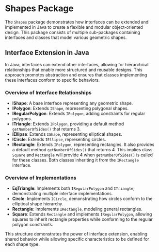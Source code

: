 # Shapes Package

The `Shapes` package demonstrates how interfaces can be extended and implemented in Java to create a flexible and modular object-oriented design. This package consists of multiple sub-packages containing interfaces and classes that model various geometric shapes.

## Interface Extension in Java

In Java, interfaces can extend other interfaces, allowing for hierarchical relationships that enable more structured and reusable designs. This approach promotes abstraction and ensures that classes implementing these interfaces conform to specific behaviors.

### Overview of Interface Relationships

- **IShape**: A base interface representing any geometric shape.
- **IPolygon**: Extends `IShape`, representing polygonal shapes.
- **IRegularPolygon**: Extends `IPolygon`, adding constraints for regular polygons.
- **ITriangle**: Extends `IPolygon`, providing a default method `getNumberOfSides()` that returns 3.
- **IEllipse**: Extends `IShape`, representing elliptical shapes.
- **ICircle**: Extends `IEllipse`, representing circles.
- **IRectangle**: Extends `IPolygon`, representing rectangles. It also provides a default method `getNumberOfSides()` that returns 4.  This implies class `Square` and `Rectangle` will provide 4 when `getNumberOfSides()` is called for these classes.  Both classes inheriting it from the `IRectangle` interface.

### Overview of Implementations

- **EqTriangle**: Implements both `IRegularPolygon` and `ITriangle`, demonstrating multiple interface implementations.
- **Circle**: Implements `ICircle`, demonstrating how circles conform to the elliptical shape hierarchy.
- **Rectangle**: Implements `IRectangle`, modeling general rectangles.
- **Square**: Extends `Rectangle` and implements `IRegularPolygon`, allowing squares to inherit rectangle properties while conforming to the regular polygon constraints.

This structure demonstrates the power of interface extension, enabling shared behavior while allowing specific characteristics to be defined for each shape type.

